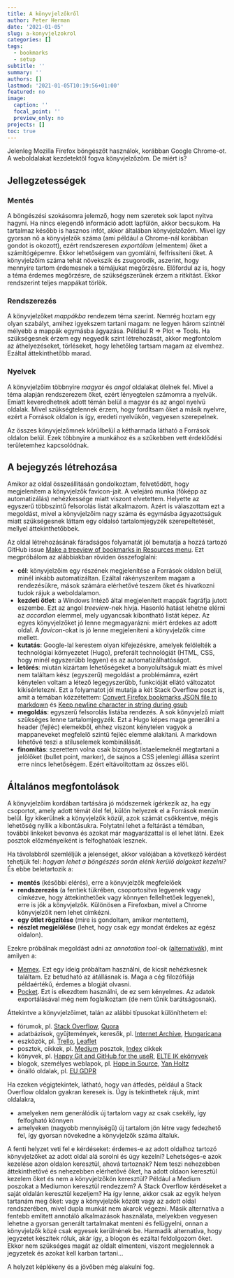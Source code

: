 ```yaml
---
title: A könyvjelzőkről
author: Peter Herman
date: '2021-01-05'
slug: a-konyvjelzokrol
categories: []
tags:
  - bookmarks
  - setup
subtitle: ''
summary: ''
authors: []
lastmod: '2021-01-05T10:19:56+01:00'
featured: no
image:
  caption: ''
  focal_point: ''
  preview_only: no
projects: []
toc: true
---
```


Jelenleg Mozilla Firefox böngészőt használok, korábban Google Chrome-ot. A weboldalakat kezdetektől fogva könyvjelzőzöm. De miért is?  

## Jellegzetességek
### Mentés

A böngészési szokásomra jelemző, hogy nem szeretek sok lapot nyitva hagyni. Ha nincs elegendő információ adott lapfülön, akkor becsukom. Ha tartalmaz később is hasznos infót, akkor általában könyvjelzőzöm. Mivel így gyorsan nő a könyvjelzők száma (ami például a Chrome-nál korábban gondot is okozott), ezért rendszeresen *exportálom* (elmentem) őket a számítógépemre. Ekkor lehetőségem van gyomlálni, felfrissíteni őket. A könyvjelzőim száma tehát növekszik és zsugorodik, aszerint, hogy mennyire tartom érdemesnek a témájukat megőrzésre. Előfordul az is, hogy a téma érdemes megőrzésre, de szükségszerűnek érzem a ritkítást. Ekkor rendszerint teljes mappákat törlök.  

### Rendszerezés
A könyvjelzőket *mappákba* rendezem téma szerint. Nemrég hoztam egy olyan szabályt, amihez igyekszem tartani magam: ne legyen három szintnél mélyebb a mappák egymásba ágyazása. Például R => Plot => Tools. Ha szükségesnek érzem egy negyedik szint létrehozását, akkor megfontolom az áthelyezéseket, törléseket, hogy lehetőleg tartsam magam az elvemhez. Ezáltal áttekinthetőbb marad.  

### Nyelvek
A könyvjelzőim többnyire *magyar* és *angol* oldalakat ölelnek fel. Mivel a téma alapján rendszerezem őket, ezért lényegtelen számomra a nyelvük. Emiatt keveredhetnek adott témán belül a magyar és az angol nyelvű oldalak. Mivel szükségtelennek érzem, hogy fordítsam őket a másik nyelvre, ezért a Források oldalon is így, eredeti nyelvükön, vegyesen szerepelnek.  

Az összes könyvjelzőmnek körülbelül a kétharmada látható a Források oldalon belül. Ezek többnyire a munkához és a szűkebben vett érdeklődési területemhez kapcsolódnak.  

## A bejegyzés létrehozása

Amikor az oldal összeállításán gondolkoztam, felvetődött, hogy megjelenítem a könyvjelzők favicon-jait. A velejáró munka (főképp az automatizálás) nehézkessége miatt viszont elvetettem. Helyette az egyszerű többszintű felsorolás listát alkalmazom. Azért is válaszottam ezt a megoldást, mivel a könyvjelzőim nagy száma és egymásba ágyazottságuk miatt szükségesnek láttam egy oldalsó tartalomjegyzék szerepeltetését, mellyel áttekinthetőbbek.  

Az oldal létrehozásának fáradságos folyamatát jól bemutatja a hozzá tartozó GitHub issue [Make a treeview of bookmarks in Resources menu](https://github.com/hermanp/website/issues/2). Ezt megpróbálom az alábbiakban röviden összefoglalni:
- **cél**: könyvjelzőim egy részének megjelenítése a Források oldalon belül, minél inkább automatizáltan. Ezáltal rákényszerítem magam a rendezésükre, mások számára elérhetővé teszem őket és hivatkozni tudok rájuk a weboldalamon.
- **kezdeti ötlet**: a Windows Intéző által megjelenített mappák fagráfja jutott eszembe. Ezt az angol *treeview*-nek hívja. Hasonló hatást lehetne elérni az *accordion* elemmel, mely ugyancsak kibontható listát képez. Az egyes könyvjelzőket jó lenne megmagyarázni: miért érdekes az adott oldal. A *favicon*-okat is jó lenne megjeleníteni a könyvjelzők címe mellett.
- **kutatás**: Google-lal kerestem olyan kifejezéskre, amelyek felölelték a technológiai környezetet (Hugo), preferált technológiát (HTML, CSS, hogy minél egyszerűbb legyen) és az automatizálhatóságot.
- **letörés**: miután kizártam lehetőségeket a bonyolultságuk miatt és mivel nem találtam kész (egyszerű) megoldást a problémámra, ezért kénytelen voltam a létező legegyszerűbb, funkcióját ellátó változatot kikísérletezni. Ezt a folyamatot jól mutatja a két Stack Overflow poszt is, amit a témában közzétettem: [Convert Firefox bookmarks JSON file to markdown](https://stackoverflow.com/q/65111588/14261671) és [Keep newline character in string during gsub](https://stackoverflow.com/q/65143495/14261671)
- **megoldás**: egyszerű felsorolás listába rendezés. A sok könyvjelző miatt szükséges lenne tartalomjegyzék. Ezt a Hugo képes maga generálni a header (fejléc) elemekből, ehhez viszont kénytelen vagyok a mappaneveket megfelelő szintű fejléc elemmé alakítani. A markdown lehetővé teszi a stíluselemek kombinálását.
- **finomítás**: szerettem volna csak bizonyos listaelemeknél megtartani a jelölőket (bullet point, marker), de sajnos a CSS jelenlegi állása szerint erre nincs lehetőségem. Ezért eltávolítottam az összes elől.

## Általános megfontolások

A könyvjelzőim kordában tartására jó módszernek ígérkezik az, ha egy csoportot, amely adott témát ölel fel, külön helyezek el a Források menün belül. Így kikerülnek a könyvjelzők közül, azok számát csökkentve, mégis lehetőség nyílik a kibontásukra. Folytatni lehet a feltárást a témában, további linkeket bevonva és azokat már magyarázattal is el lehet látni. Ezek posztok előzményeiként is felfoghatóak lesznek.  

Ha távolabbról szemléljük a jelenséget, akkor valójában a következő kérdést tehetjük fel: *hogyan lehet a böngészés során elénk kerülő dolgokat kezelni?* És ebbe beletartozik a:
- **mentés** (későbbi elérés), erre a könyvjelzők megfelelőek
- **rendszerezés** (a fentiek tükrében, csoportosítva legyenek vagy címkézve, hogy áttekinthetőek vagy könnyen fellelhetőek legyenek), erre is jók a könyvjelzők. Különösen a Firefoxban, mivel a Chrome könyvjelzőit nem lehet címkézni.
- **egy ötlet rögzítése** (mire is gondoltam, amikor mentettem), 
- **részlet megjelölése** (lehet, hogy csak egy mondat érdekes az egész oldalon).

Ezekre próbálnak megoldást adni az *annotation tool*-ok ([alternatívák](https://alternativeto.net/software/memex/)), mint amilyen a:
- [Memex](https://getmemex.com/). Ezt egy ideig próbáltam használni, de kicsit nehézkesnek találtam. Ez betudható az átállásnak is. Maga a cég filozófiája példaértékű, érdemes a blogját olvasni.
- [Pocket](getpocket.com). Ezt is elkezdtem használni, de ez sem kényelmes. Az adatok exportálásával még nem foglalkoztam (de nem tűnik barátságosnak).

Áttekintve a könyvjelzőimet, talán az alábbi típusokat különíthetem el:
- fórumok, pl. [Stack Overflow](https://stackoverflow.com/), [Quora](http://www.quora.com/)
- adatbázisok, gyűjtemények, keresők, pl. [Internet Archive](https://archive.org/index.php), [Hungaricana](https://hungaricana.hu/hu/)
- eszközök, pl. [Trello](https://trello.com/), [Leaflet](https://leafletjs.com/)
- posztok, cikkek, pl. [Medium](https://medium.com/) posztok, [Index](https://index.hu/tech/helpdeszka/2019/03/05/netbiztonsagi_kalauz_kiberbiztonsag_adatvedelem_jelszo_adathalaszat_titkositas/) cikkek
- könyvek, pl. [Happy Git and GitHub for the useR](http://happygitwithr.com/), [ELTE IK ekönyvek](https://www.inf.elte.hu/etananyagok)
- blogok, személyes weblapok, pl. [Hope in Source](https://hopeinsource.com/), [Yan Holtz](https://www.yan-holtz.com/)
- önálló oldalak, pl. [EU GDPR](https://gdpr.eu/)

Ha ezeken végigtekintek, látható, hogy van átfedés, például a Stack Overflow oldalon gyakran keresek is. Úgy is tekinthetek rájuk, mint oldalakra,
- amelyeken nem generálódik új tartalom vagy az csak csekély, így felfogható könnyen
- amelyeken (nagyobb mennyiségű) új tartalom jön létre vagy fedezhető fel, így gyorsan növekedne a könyvjelzők száma általuk.

A fenti helyzet veti fel e kérdéseket: érdemes-e az adott oldalhoz tartozó könyvjelzőket az adott oldal alá sorolni és úgy kezelni? Lehetséges-e azok kezelése azon oldalon keresztül, ahová tartoznak? Nem teszi nehezebben áttekinthetővé és nehezebben elérhetővé őket, ha adott oldaon keresztül kezelem őket és nem a könyvjelzőkön keresztül? Például a Medium poszokat a Mediumon keresztül rendezzem? A Stack Overflow kérdéseket a saját oldalán keresztül kezeljem? Ha így lenne, akkor csak az egyik helyen tartanám meg őket: vagy a könyvjelzők között vagy az adott oldal rendszerében, mivel dupla munkát nem akarok végezni. Másik alternatíva a fentebb említett annotáló alkalmazások használata, melyekben vegyesen lehetne a gyorsan generált tartalmakat menteni és felügyelni, onnan a könyvjelzők közé csak egyesek kerülnének be. Harmadik alternatíva, hogy jegyzetet készítek róluk, akár így, a blogon és ezáltal feldolgozom őket. Ekkor nem szükséges magát az oldalt elmenteni, viszont megjelennek a jegyzetek és azokat kell karban tartani...

A helyzet képlékeny és a jövőben még alakulni fog.
